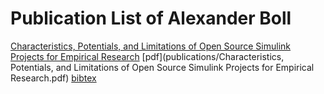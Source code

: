 # Publication List of Alexander Boll

[Characteristics, Potentials, and Limitations of Open Source Simulink Projects for Empirical Research](https://doi.org/10.1007/s10270-021-00883-0) [pdf](publications/Characteristics, Potentials, and Limitations of Open Source Simulink Projects for Empirical Research.pdf) [bibtex]()
